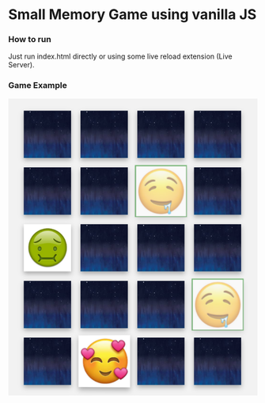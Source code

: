 # Small Memory Game using vanilla JS

### How to run

Just run index.html directly or using some live reload extension (Live Server).

### Game Example

![](./src/assets/images/memory-game-example.png)
